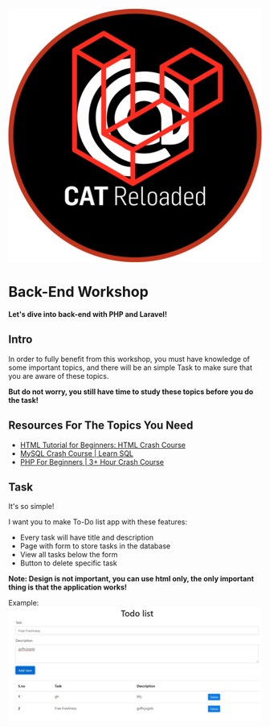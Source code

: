 <p align="center">
    <img src="/CAT-Laravel.png" alt="logo">
</p>


# Back-End Workshop

**Let's dive into back-end with PHP and Laravel!**

## Intro

In order to fully benefit from this workshop, you must have knowledge of some important topics, and there will be an simple Task to make sure that you are aware of these topics.

**But do not worry, you still have time to study these topics before you do the task!**

## Resources For The Topics You Need

 - [HTML Tutorial for Beginners: HTML Crash Course](https://www.youtube.com/watch?v=qz0aGYrrlhU&ab_channel=ProgrammingwithMosh)
 - [MySQL Crash Course | Learn SQL](https://www.youtube.com/watch?v=9ylj9NR0Lcg&ab_channel=TraversyMedia)
 - [PHP For Beginners | 3+ Hour Crash Course](https://www.youtube.com/watch?v=BUCiSSyIGGU&ab_channel=TraversyMedia)




## Task
It's so simple!

I want you to make To-Do list app with these features:
- Every task will have title and description
- Page with form to store tasks in the database
- View all tasks below the form
- Button to delete specific task

**Note: Design is not important, you can use html only, the only important thing is that the application works!**

Example:
![example](/todo.jpg)


